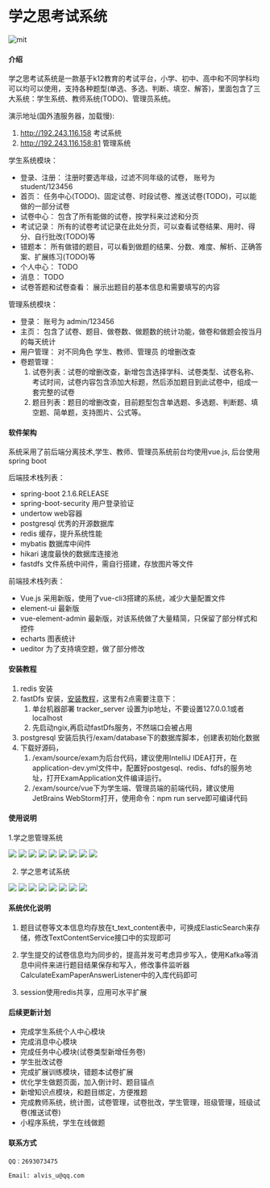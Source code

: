 # 学之思考试系统
![mit](doc/image/LICENSE/mit.svg)
#### 介绍
学之思考试系统是一款基于k12教育的考试平台，小学、初中、高中和不同学科均可以均可以使用，支持各种题型(单选、多选、判断、填空、解答)，里面包含了三大系统：学生系统、教师系统(TODO)、管理员系统。

演示地址(国外渣服务器，加载慢):  
   1. http://192.243.116.158   考试系统
   2. http://192.243.116.158:81   管理系统
 



学生系统模块：
* 登录、注册： 注册时要选年级，过滤不同年级的试卷， 账号为student/123456
* 首页： 任务中心(TODO)、固定试卷、时段试卷、推送试卷(TODO)，可以能做的一部分试卷
* 试卷中心： 包含了所有能做的试卷，按学科来过滤和分页
* 考试记录： 所有的试卷考试记录在此处分页，可以查看试卷结果、用时、得分、自行批改(TODO)等
* 错题本： 所有做错的题目，可以看到做题的结果、分数、难度、解析、正确答案、扩展练习(TODO)等
* 个人中心： TODO
* 消息： TODO 
* 试卷答题和试卷查看： 展示出题目的基本信息和需要填写的内容

管理系统模块：
* 登录： 账号为 admin/123456
* 主页： 包含了试卷、题目、做卷数、做题数的统计功能，做卷和做题会按当月的每天统计
* 用户管理： 对不同角色 学生、教师、管理员 的增删改查
* 卷题管理：
    1. 试卷列表：试卷的增删改查，新增包含选择学科、试卷类型、试卷名称、考试时间，试卷内容包含添加大标题，然后添加题目到此试卷中，组成一套完整的试卷
    2. 题目列表：题目的增删改查，目前题型包含单选题、多选题、判断题、填空题、简单题，支持图片、公式等。


#### 软件架构
系统采用了前后端分离技术,学生、教师、管理员系统前台均使用vue.js, 后台使用spring boot

后端技术栈列表：
* spring-boot  2.1.6.RELEASE
* spring-boot-security 用户登录验证 
* undertow  web容器 
* postgresql 优秀的开源数据库
* redis 缓存，提升系统性能
* mybatis 数据库中间件
* hikari 速度最快的数据库连接池
* fastdfs 文件系统中间件，需自行搭建，存放图片等文件

前端技术栈列表：
* Vue.js  采用新版，使用了vue-cli3搭建的系统，减少大量配置文件
* element-ui  最新版
* vue-element-admin 最新版，对该系统做了大量精简，只保留了部分样式和控件
* echarts 图表统计
* ueditor 为了支持填空题，做了部分修改


#### 安装教程

1. redis 安装
2. fastDfs 安装，[安装教程](https://blog.51cto.com/zhaobotao/2107094)，这里有2点需要注意下：
   1. 单台机器部署 tracker_server 设置为ip地址，不要设置127.0.0.1或者localhost 
   2. 先启动ngix,再启动fastDfs服务，不然端口会被占用
3. postgresql 安装后执行/exam/database下的数据库脚本，创建表初始化数据
4. 下载好源码，
   1. /exam/source/exam为后台代码，建议使用IntelliJ IDEA打开，在application-dev.yml文件中，配置好postgesql、redis、fdfs的服务地址，打开ExamApplication文件编译运行。
   2. /exam/source/vue下为学生端、管理员端的前端代码，建议使用JetBrains WebStorm打开，使用命令：npm run serve即可编译代码

#### 使用说明
1.学之思管理系统

![](doc/image/admin/1.png)
![](doc/image/admin/2.png)
![](doc/image/admin/3.png)
![](doc/image/admin/4.png)
![](doc/image/admin/5.png)
![](doc/image/admin/6.png)
![](doc/image/admin/7.png)
![](doc/image/admin/8.png)
![](doc/image/admin/9.png)

2. 学之思考试系统

![](doc/image/student/1.png)
![](doc/image/student/2.png)
![](doc/image/student/3.png)
![](doc/image/student/4.png)
![](doc/image/student/5.png)
![](doc/image/student/6.png)
![](doc/image/student/7.png)
![](doc/image/student/8.png)

#### 系统优化说明

1. 题目试卷等文本信息均存放在t_text_content表中，可换成ElasticSearch来存储，修改TextContentService接口中的实现即可

2. 学生提交的试卷信息均为同步的，提高并发可考虑异步写入，使用Kafka等消息中间件来进行题目结果保存和写入，修改事件监听器CalculateExamPaperAnswerListener中的入库代码即可

3. session使用redis共享，应用可水平扩展

#### 后续更新计划
* 完成学生系统个人中心模块
* 完成消息中心模块
* 完成任务中心模块(试卷类型新增任务卷)
*  学生批改试卷
* 完成扩展训练模块，错题本试卷扩展
* 优化学生做题页面，加入倒计时、题目锚点
* 新增知识点模块，和题目绑定，方便推题
* 完成教师系统，统计图，试卷管理，试卷批改，学生管理，班级管理，班级试卷(推送试卷)
* 小程序系统，学生在线做题


#### 联系方式
   
    QQ：2693073475
   
    Email: alvis_u@qq.com